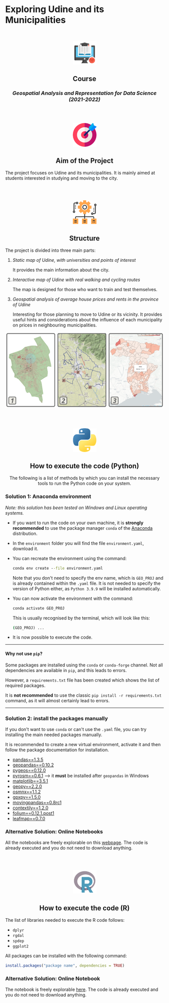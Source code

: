 # **Exploring Udine and its Municipalities**

<br>
<p align="center"><img src="images/course.png" width=75px/></p>
<h2 align="center"><b>Course</b></h2>
<h3 align="center"><i>Geospatial Analysis and Representation for Data Science (2021-2022)</i></h3>


<br><br>
<p align="center"><img src="images/aim.png" width=75px/></p>
<h2 align="center"><b>Aim of the Project</b></h2>

The project focuses on Udine and its municipalities. It is mainly aimed at students interested in studying and moving to the city.

<br><br>
<p align="center"><img src="images/structure.png" width=75px/></p>
<h2 align="center"><b>Structure</b></h2>

The project is divided into three main parts:

1. *Static map of Udine, with universities and points of interest*

    It provides the main information about the city.

2. *Interactive map of Udine with real walking and cycling routes*

    The map is designed for those who want to train and test themselves.

3. *Geospatial analysis of average house prices and rents in the province of Udine*

    Interesting for those planning to move to Udine or its vicinity. It provides useful hints and considerations about the influence of each municipality on prices in neighbouring municipalities.

![Preview](images/preview_of_sections.png)

<br><br>
<p align="center"><img src="images/python_logo.png" width=75px/></p>
<h2 align="center"><b>How to execute the code (Python)</b></h2>
<p align="center">The following is a list of methods by which you can install the necessary tools to run the Python code on your system.</p>

### **Solution 1: Anaconda environment**

*Note: this solution has been tested on Windows and Linux operating systems.*

- If you want to run the code on your own machine, it is **strongly recommended** to use the package manager `conda` of the [Anaconda](https://www.anaconda.com/) distribution.

- In the `environment` folder you will find the file `environment.yaml`, download it.

- You can recreate the environment using the command:

    ```cmd
    conda env create --file environment.yaml
    ```

    Note that you don't need to specify the env name, which is `GEO_PROJ` and is already contained within the `.yaml` file. It is not needed to specify the version of Python either, as `Python 3.9.9` will be installed automatically.

- You can now activate the environment with the command:

    ```cmd
    conda activate GEO_PROJ
    ```

    This is usually recognised by the terminal, which will look like this:

    ```cmd
    (GEO_PROJ) ...
    ```

- It is now possible to execute the code.

---

#### **Why not use `pip`?**

Some packages are installed using the `conda` or `conda-forge` channel. Not all dependencies are available in `pip`, and this leads to errors.

However, a `requirements.txt` file has been created which shows the list of required packages.

It is **not recommended** to use the classic `pip install -r requirements.txt` command, as it will almost certainly lead to errors.

---

### **Solution 2: install the packages manually**

If you don't want to use `conda` or can't use the `.yaml` file, you can try installing the main needed packages manually.

It is recommended to create a new virtual environment, activate it and then follow the package documentation for installation.

- [pandas==1.3.5](https://pandas.pydata.org/getting_started.html)
- [geopandas==0.10.2](https://geopandas.org/en/stable/getting_started/install.html)
- [pygeos==0.12.0](https://pygeos.readthedocs.io/en/stable/installation.html)
- [pyrosm==0.6.1](https://pyrosm.readthedocs.io/en/latest/installation.html) --> it **must** be installed after `geopandas` in Windows
- [matplotlib==3.5.1](https://matplotlib.org/stable/users/installing/index.html)
- [geopy==2.2.0](https://geopy.readthedocs.io/en/stable/#installation)
- [osmnx==1.1.2](https://osmnx.readthedocs.io/en/stable/)
- [gpxpy==1.5.0](https://pypi.org/project/gpxpy/)
- [movingpandas==0.8rc1](https://anaconda.org/conda-forge/movingpandas)
- [contextily==1.2.0](https://contextily.readthedocs.io/en/latest/)
- [folium==0.12.1.post1](https://python-visualization.github.io/folium/installing.html)
- [leafmap==0.7.0](https://leafmap.org/installation/)

### **Alternative Solution: Online Notebooks**

All the notebooks are freely explorable on this [webpage](https://danielepassabi.github.io/uni/geo/geo_project.html). The code is already executed and you do not need to download anything.

<br><br>
<p align="center"><img src="images/R_logo.png" width=75px/></p>
<h2 align="center"><b>How to execute the code (R)</b></h2>

The list of libraries needed to execute the R code follows:

- `dplyr`
- `rgdal`
- `spdep`
- `ggplot2`

All packages can be installed with the following command:

```r
install.packages("package name", dependencies = TRUE)
```

### **Alternative Solution: Online Notebook**

The notebook is freely explorable [here](https://danielepassabi.github.io/uni/geo/nb/3_Analysis_of_House_Sale_and_Rent_Cost_in_Province_of_Udine_R.html). The code is already executed and you do not need to download anything.
